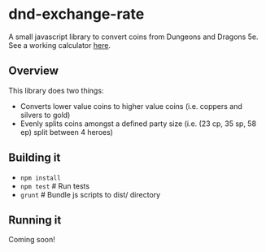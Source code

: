# dnd-exchange-rate

A small javascript library to convert coins from Dungeons and Dragons 5e. 
See a working calculator [here](http://stephthedev.com/dnd-exchange-rate/).

## Overview
This library does two things:
* Converts lower value coins to higher value coins (i.e. coppers and silvers to gold)
* Evenly splits coins amongst a defined party size (i.e. (23 cp, 35 sp, 58 ep) split between 4 heroes)

## Building it
* `npm install`
* `npm test`	# Run tests
* `grunt`	# Bundle js scripts to dist/ directory


## Running it
Coming soon!

